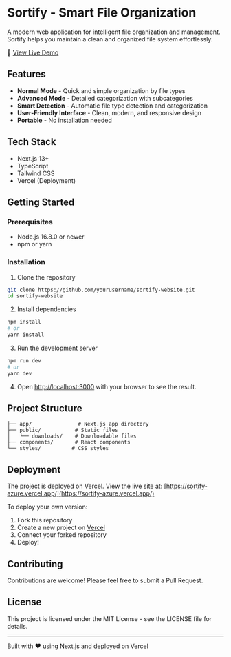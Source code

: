 # Sortify - Smart File Organization

A modern web application for intelligent file organization and management. Sortify helps you maintain a clean and organized file system effortlessly.

🔗 [View Live Demo](https://sortify-azure.vercel.app/)

## Features

- **Normal Mode** - Quick and simple organization by file types
- **Advanced Mode** - Detailed categorization with subcategories
- **Smart Detection** - Automatic file type detection and categorization
- **User-Friendly Interface** - Clean, modern, and responsive design
- **Portable** - No installation needed

## Tech Stack

- Next.js 13+
- TypeScript
- Tailwind CSS
- Vercel (Deployment)

## Getting Started

### Prerequisites

- Node.js 16.8.0 or newer
- npm or yarn

### Installation

1. Clone the repository
```bash
git clone https://github.com/yourusername/sortify-website.git
cd sortify-website
```

2. Install dependencies
```bash
npm install
# or
yarn install
```

3. Run the development server
```bash
npm run dev
# or
yarn dev
```

4. Open [http://localhost:3000](http://localhost:3000) with your browser to see the result.

## Project Structure

```
├── app/               # Next.js app directory
├── public/           # Static files
│   └── downloads/    # Downloadable files
├── components/       # React components
└── styles/          # CSS styles
```

## Deployment

The project is deployed on Vercel. View the live site at: [https://sortify-azure.vercel.app/](https://sortify-azure.vercel.app/)

To deploy your own version:

1. Fork this repository
2. Create a new project on [Vercel](https://vercel.com)
3. Connect your forked repository
4. Deploy!

## Contributing

Contributions are welcome! Please feel free to submit a Pull Request.

## License

This project is licensed under the MIT License - see the LICENSE file for details.

---
Built with ❤️ using Next.js and deployed on Vercel
